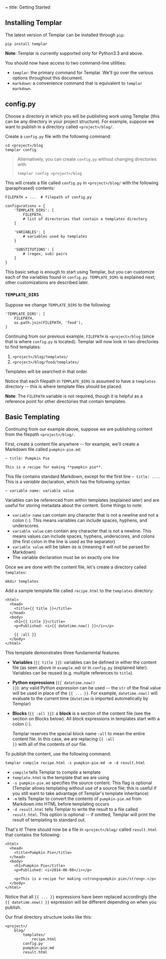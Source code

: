 ~ title: Getting Started

Installing Templar
------------------

The latest version of Templar can be installed through `pip`:

    pip install templar

**Note**: Templar is currently supported only for Python3.3 and above.

You should now have access to two command-line utilities:

* `templar`: the primary command for Templar. We'll go over the various
  options throughout this document.
* `markdown`: a convenience command that is equivalent to `templar
  markdown`.

config.py
---------

Choose a directory in which you will be publishing work using Templar
(this can be any directory in your project structure). For example,
suppose we want to publish in a directory called `<project>/blog/`.

Create a `config.py` file with the following command:

    cd <project>/blog
    templar config

> Alternatively, you can create `config.py` without changing
> directories with
> 
>     templar config <project>/blog

This will create a file called `config.py` in `<project>/blog/`
with the following (paraphrased) contents:

    FILEPATH = ...  # filepath of config.py

    configurations = {
        'TEMPLATE_DIRS': [
            FILEPATH,
            # list of directories that contain a templates directory
        ]

        'VARIABLES': {
            # variables used by templates
        }

        'SUBSTITUTIONS': [
            # (regex, sub) pairs
        ]
    }

This basic setup is enough to start using Templar, but you can
customize each of the variables found in `config.py`. `TEMPLATE_DIRS`
is explained next; other customizations are described later.

### `TEMPLATE_DIRS`

Suppose we change `TEMPLATE_DIRS` to the following:

    'TEMPLATE_DIRS': [
        FILEPATH,
        os.path.join(FILEPATH, 'food'),
    ]

Continuing from our previous example, `FILEPATH` is
`<project>/blog` (since that is where `config.py` is located).
Templar will now look in two directories to find templates:

1. `<project>/blog/templates/`
2. `<project>/blog/food/templates/`

Templates will be searched in that order.

Notice that each filepath in `TEMPLATE_DIRS` is assumed to have a
`templates` directory -- this is where template files should be placed.

**Note**: The `FILEPATH` variable is not required, though it is
helpful as a reference point for other directories that contain
templates.

Basic Templating
----------------

Continuing from our example above, suppose we are publishing content
from the filepath `<project>/blog/`.

First, create a content file anywhere -- for example, we'll create a
Markdown file called `pumpkin-pie.md`:

    ~ title: Pumpkin Pie

    This is a recipe for making **pumpkin pie**.

This file contains standard Markdown, except for the first line `~
title: ...`. This is a *variable* declaration, which has the
following syntax:

    ~ variable name: variable value

Variables can be referenced from within templates (explained later) and
are useful for storing metadata about the content. Some things to note:

* `variable name` can contain any character that is not a newline and
  not a colon (`:`). This means variables can include spaces, hyphens,
  and underscores.
* `variable value` can contain any character that is not a newline.
  This means values can include spaces, hyphens, underscores, and
  colons (the first colon in the line is used as the separator)
* `variable value` will be taken *as is* (meaning it will not be parsed
  for Markdown)
* The variable declaration must be on exactly one line

Once we are done with the content file, let's create a directory called
`templates`:

    mkdir templates

Add a sample template file called `recipe.html` to the `templates`
directory:

<pre>
<code>&lt;html&gt;
  &lt;head&gt;
    &lt;title&gt;{&#123; title }}&lt;/title&gt;
  &lt;/head&gt;
  &lt;body&gt;
    &lt;h1&gt;{&#123; title }}&lt;/title&gt;
    &lt;p&gt;Published: &lt;i&gt;{&#123; datetime.now() }}&lt;/i&gt;&lt;/p&gt;

    {&#123; :all }}
  &lt;/body&gt;
&lt;/html&gt;</code>
</pre>

This template demonstrates three fundamental features:

* **Variables** (<code>{&#123; title }}</code>): variables can be
  defined in either the content file (as seen above in `example.md`) or
  in `config.py` (explained later). Variables can be reused (e.g.
  multiple references to `title`).
* **Python expressions** (<code>{&#123; datetime.now() }}</code>): any
  valid Python *expression* can be used -- the `str` of the final value
  will be used in place of the <code>{&#123; ... }}</code>. For
  example, `datetime.now()` will evaluate to the current time
  (`datetime` is imported automatically by Templar)
* **Blocks** (<code>{&#123; :all }}</code>): a **block** is a section
  of the content file (see the section on Blocks below). All block
  expressions in templates start with a colon (`:`).

  Templar reserves the special block name `:all` to mean the entire
  content file. In this case, we are replacing <code>{&#123; :all
  }}</code> with all of the contents of our file.

To publish the content, use the following command:

    templar compile recipe.html -s pumpkin-pie.md -m -d result.html

* `compile` tells Templar to compile a template
* `template.html` is the template that we are using
* `-s pumpkin-pie.md` specifies the source content. This flag is
  optional (Templar allows templating without use of a source file;
  this is useful if you still want to take advantage of Templar's
  template inheritance)
* `-m` tells Templar to convert the contents of `pumpkin-pie.md` from
  Markdown into HTML before templating occurs
* `-d result.html` tells Templar to write the result to a file called
  `result.html`. This option is optional -- if omitted, Templar will
  print the result of templating to standard out.

That's it! There should now be a file in `<project>/blog/` called
`result.html` that contains the following:

    <html>
      <head>
        <title>Pumpkin Pie</title>
      </head>
      <body>
        <h1>Pumpkin Pie</title>
        <p>Published: <i>2014-06-08</i></p>

        <p>This is a recipe for making <strong>pumpkin pie</strong>.</p>
      </body>
    </html>

Notice that all <code>{&#123; ... }}</code> expressions have been
replaced accordingly (the <code>{&#123; datetime.now() }}</code>
expression will be different depending on when you publish.

Our final directory structure looks like this:

    <project>/
        blog/
            templates/
                recipe.html
            config.py
            pumpkin-pie.md
            result.html

